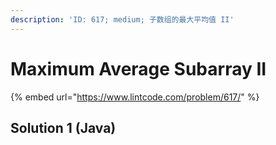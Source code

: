 ```yaml
---
description: 'ID: 617; medium; 子数组的最大平均值 II'
---
```


# Maximum Average Subarray II

{% embed url="https://www.lintcode.com/problem/617/" %}

## Solution 1 \(Java\)

```java

```

